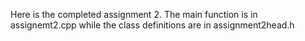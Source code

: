 Here is the completed  assignment 2. The main function is in assignemt2.cpp while the class definitions are in assignment2head.h

